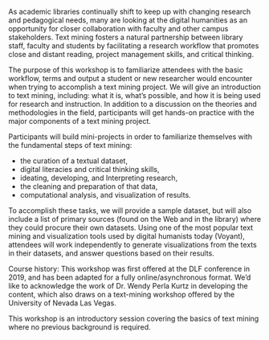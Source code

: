 As academic libraries continually shift to keep up with changing research and pedagogical needs, many are looking at the digital humanities as an opportunity for closer collaboration with faculty and other campus stakeholders. Text mining fosters a natural partnership between library staff, faculty and students by facilitating a research workflow that promotes close and distant reading, project management skills, and critical thinking.

The purpose of this workshop is to familiarize attendees with the basic workflow, terms and output a student or new researcher would encounter when trying to accomplish a text mining project. We will give an introduction to text mining, including: what it is, what’s possible, and how it is being used for research and instruction. In addition to a discussion on the theories and methodologies in the field, participants will get hands-on practice with the major components of a text mining project.

Participants will build mini-projects in order to familiarize themselves with the fundamental steps of text mining: 

* the curation of a textual dataset, 
* digital literacies and critical thinking skills,
* ideating, developing, and Interpreting research,
* the cleaning and preparation of that data, 
* computational analysis, and visualization of results. 

To accomplish these tasks, we will provide a sample dataset, but will also include a list of primary sources (found on the Web and in the library) where they could procure their own datasets. Using one of the most popular text mining and visualization tools used by digital humanists today (Voyant), attendees will work independently to generate visualizations from the texts in their datasets, and answer questions based on their results.

Course history: This workshop was first offered at the DLF conference in 2019, and has been adapted for a fully online/asynchronous format. We’d like to acknowledge the work of Dr. Wendy Perla Kurtz in developing the content, which also draws on a text-mining workshop offered by the University of Nevada Las Vegas.

This workshop is an introductory session covering the basics of text mining where no previous background is required. 
